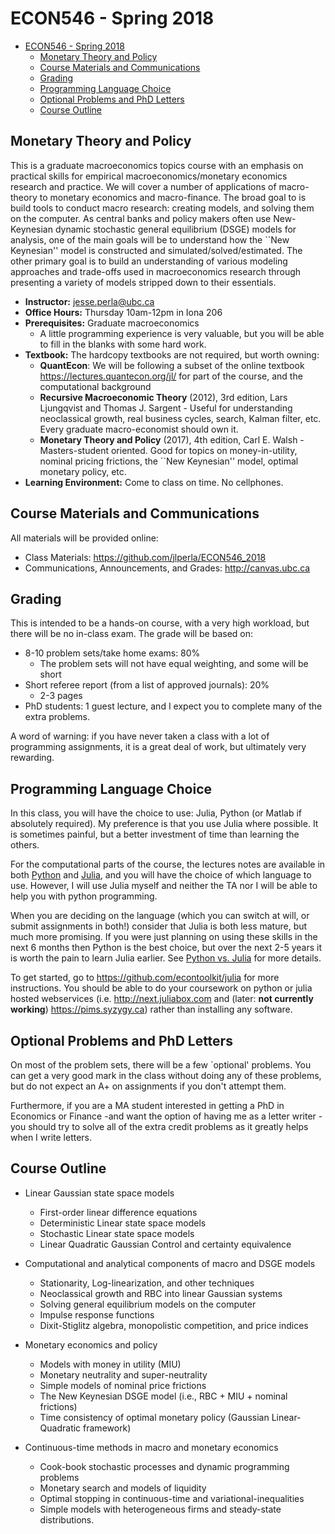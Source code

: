 # ECON546 - Spring 2018
- [ECON546 - Spring 2018](#econ546---spring-2018)
    - [Monetary Theory and Policy](#monetary-theory-and-policy)
    - [Course Materials and Communications](#course-materials-and-communications)
    - [Grading](#grading)
    - [Programming Language Choice](#programming-language-choice)
    - [Optional Problems and PhD Letters](#optional-problems-and-phd-letters)
    - [Course Outline](#course-outline)

## Monetary Theory and Policy
This is a graduate macroeconomics topics course with an emphasis on practical skills for empirical macroeconomics/monetary economics research and practice.  We will cover a number of applications of macro-theory to monetary economics and macro-finance.  The broad goal to is build tools to conduct macro research: creating models, and solving them on the computer.  As central banks and policy makers often use New-Keynesian dynamic stochastic general equilibrium (DSGE) models for analysis, one  of the main goals will be to understand how the ``New Keynesian'' model is constructed and simulated/solved/estimated.  The other primary goal is to build an understanding of various modeling approaches and trade-offs used in macroeconomics research through presenting a variety of models stripped down to their essentials.

- **Instructor:** jesse.perla@ubc.ca
- **Office Hours:** Thursday 10am-12pm in Iona 206
- **Prerequisites:** Graduate macroeconomics
  - A little programming experience is very valuable, but you will be able to fill in the blanks with some hard work.
- **Textbook:** The hardcopy textbooks are not required, but worth owning:
  - **QuantEcon**: We will be following a subset of the online textbook https://lectures.quantecon.org/jl/ for part of the course, and the computational background
  - **Recursive Macroeconomic Theory** (2012), 3rd edition, Lars Ljungqvist and Thomas J. Sargent - Useful for understanding neoclassical growth, real business cycles, search, Kalman filter, etc.  Every graduate macro-economist should own it.
  - **Monetary Theory and Policy** (2017), 4th edition, Carl E. Walsh - Masters-student oriented.  Good for topics on money-in-utility, nominal pricing frictions, the ``New Keynesian'' model, optimal monetary policy, etc.
- **Learning Environment:** Come to class on time.   No cellphones.

## Course Materials and Communications
All materials will be provided online:
- Class Materials: https://github.com/jlperla/ECON546_2018
- Communications, Announcements, and Grades: http://canvas.ubc.ca

## Grading
This is intended to be a hands-on course, with a very high workload, but there will be no in-class exam.  The grade will be based on:

- 8-10 problem sets/take home exams: 80%
  - The problem sets will not have equal weighting, and some will be short
- Short referee report (from a list of approved journals): 20\%
  - 2-3 pages
- PhD students: 1 guest lecture, and I expect you to complete many of the extra problems.

A word of warning: if you have never taken a class with a lot of programming assignments, it is a great deal of work, but ultimately very rewarding.

## Programming Language Choice

In this class, you will have the choice to use: Julia, Python (or Matlab if absolutely required).  My preference is that you use Julia where possible.  It is sometimes painful, but a better investment of time than learning the others.

For the computational parts of the course, the lectures notes are available in both [Python](https://lectures.quantecon.org/py/) and [Julia](https://lectures.quantecon.org/jl/), and you will have the choice of which language to use.  However, I will use Julia myself and neither the TA nor I will be able to help you with python programming.

When you are deciding on the language (which you can switch at will, or submit assignments in both!) consider that Julia is both less mature, but much more promising.  If you were just planning on using these skills in the next 6 months then Python is the best choice, but over the next 2-5 years it is worth the pain to learn Julia earlier.  See [Python vs. Julia](https://lectures.quantecon.org/about_lectures.html#python-or-julia) for more details.

To get started, go to https://github.com/econtoolkit/julia for more instructions.  You should be able to do your coursework on python or julia hosted webservices (i.e. http://next.juliabox.com and (later: **not currently working**) https://pims.syzygy.ca) rather than installing any software.

## Optional Problems and PhD Letters

On most of the problem sets, there will be a few `optional' problems.  You can get a very good mark in the class without doing any of these problems, but do not expect an A+ on assignments if you don't attempt them.

Furthermore, if you are a MA student interested in getting a PhD in Economics or Finance -and want the option of having me as a letter writer - you should try to solve all of the extra credit problems as it greatly helps when I write letters.

## Course Outline

- Linear Gaussian state space models

  - First-order linear difference equations
  - Deterministic Linear state space models
  - Stochastic Linear state space models
  - Linear Quadratic Gaussian Control and certainty equivalence

- Computational and analytical components of macro and DSGE models

  - Stationarity, Log-linearization, and other techniques
  - Neoclassical growth and RBC into linear Gaussian systems
  - Solving general equilibrium models on the computer
  - Impulse response functions
  - Dixit-Stiglitz algebra, monopolistic competition, and price indices

- Monetary economics and policy

  - Models with money in utility (MIU)
  - Monetary neutrality and super-neutrality
  - Simple models of nominal price frictions
  - The New Keynesian DSGE model (i.e., RBC + MIU + nominal frictions)
  - Time consistency of optimal monetary policy (Gaussian Linear-Quadratic framework)

- Continuous-time methods in macro and monetary economics

  - Cook-book stochastic processes and dynamic programming problems
  - Monetary search and models of liquidity
  - Optimal stopping in continuous-time and variational-inequalities
  - Simple models with heterogeneous firms and steady-state distributions.
